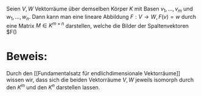 Seien $V, W$ Vektorräume über demselben Körper $K$ mit Basen $v_1, …, v_m$ und $w_1, …, w_n$. Dann kann man eine lineare Abbildung $F: V \rightarrow W, F(v) = w$ durch eine Matrix $M \in K^{m \times n}$  darstellen, welche die Bilder der Spaltenvektoren $F()

# Beweis:
Durch den [[Fundamentalsatz für endlichdimensionale Vektorräume]] wissen wir, dass sich die beiden Vektorräume $V, W$ jeweils isomorph durch den $K^m$ und den $K^n$ darstellen lassen.
